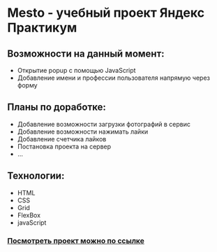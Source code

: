 # Mesto - учебный проект Яндекс Практикум
## Возможности на данный момент:
* Открытие popup с помощью JavaScript
* Добавление имени и профессии пользователя напрямую через форму
## Планы по доработке:
* Добавление возможности загрузки фотографий в сервис
* Добавление возможности нажимать лайки
* Добавление счетчика лайков
* Постановка проекта на сервер
* ...

## Технологии:
* HTML
* CSS
* Grid
* FlexBox
* javaScript

### [Посмотреть проект можно по ссылке](https://vmazikov.github.io/mesto/)
